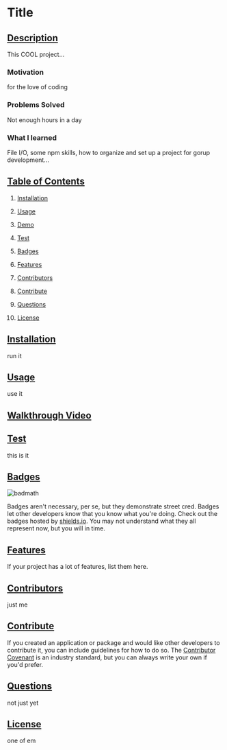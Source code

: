 # Title

    
## [Description](#description)
    
This COOL project...
    
### Motivation
    
for the love of coding
    
### Problems Solved 
    
Not enough hours in a day
    
### What I learned 
    
File I/O, some npm skills, how to organize and set up a project for gorup development...
    
## [Table of Contents](#table-of-contents)
 
    
1. [Installation](#installation)
    
1. [Usage](#usage)
    
1. [Demo](#demo)
    
1. [Test](#test)
    
1. [Badges](#badges)
    
1. [Features](#features)
    
1. [Contributors](#contributors)
    
1. [Contribute](#contribute)
    
1. [Questions](#questions)
    
1. [License](#license)

    
## [Installation](#installation)
    
run it
    
## [Usage](#usage)
    
use it
    
## [Walkthrough Video](https://drive.google.com/file/d/1Qp05CiAGjZm47CEd0F0o0-C7Hpe5Y7dI/preview)
    
## [Test](#test)
    
this is it
    
## [Badges](#badges)
    
![badmath](https://img.shields.io/github/languages/top/nielsenjared/badmath)
    
Badges aren't necessary, per se, but they demonstrate street cred. Badges let other developers know that you know what you're doing. Check out the badges hosted by [shields.io](https://shields.io/). You may not understand what they all represent now, but you will in time.
    
## [Features](#features)
    
If your project has a lot of features, list them here.
    
## [Contributors](#contributors)
    
just me
    
## [Contribute](#contribute)
    
If you created an application or package and would like other developers to contribute it, you can include guidelines for how to do so. The [Contributor Covenant](https://www.contributor-covenant.org/) is an industry standard, but you can always write your own if you'd prefer.
    
## [Questions](#questions)
    
not just yet
    
## [License](#license)
    
one of em
    